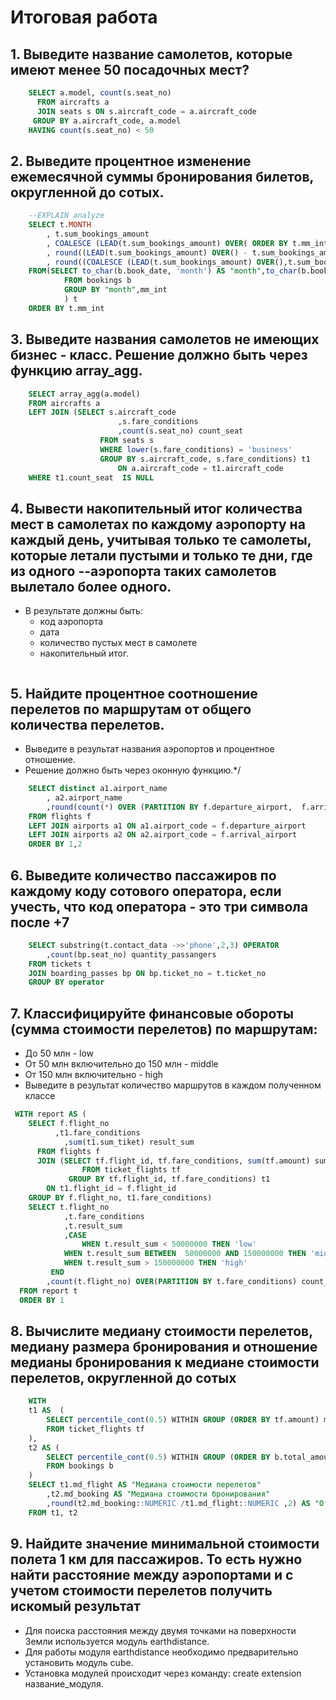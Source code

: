 # Итоговая работа
## 1. Выведите название самолетов, которые имеют менее 50 посадочных мест?
```SQL
    SELECT a.model, count(s.seat_no)
      FROM aircrafts a
      JOIN seats s ON s.aircraft_code = a.aircraft_code 
     GROUP BY a.aircraft_code, a.model   
    HAVING count(s.seat_no) < 50  
```

## 2. Выведите процентное изменение ежемесячной суммы бронирования билетов, округленной до сотых.
```SQL
    --EXPLAIN analyze
    SELECT t.MONTH
        , t.sum_bookings_amount
        , COALESCE (LEAD(t.sum_bookings_amount) OVER( ORDER BY t.mm_int),0)
        , round((LEAD(t.sum_bookings_amount) OVER() - t.sum_bookings_amount) / t.sum_bookings_amount*100,2) change_persent_amount 
        , round((COALESCE (LEAD(t.sum_bookings_amount) OVER(),t.sum_bookings_amount) - t.sum_bookings_amount) / t.sum_bookings_amount*100,2) change_persent_amount 
    FROM(SELECT to_char(b.book_date, 'month') AS "month",to_char(b.book_date,'MM') mm_int,  sum (b.total_amount) sum_bookings_amount 
            FROM bookings b 
            GROUP BY "month",mm_int
            ) t
    ORDER BY t.mm_int
```

## 3. Выведите названия самолетов не имеющих бизнес - класс. Решение должно быть через функцию array_agg.
```SQL
    SELECT array_agg(a.model)
    FROM aircrafts a 
    LEFT JOIN (SELECT s.aircraft_code
                        ,s.fare_conditions 
                        ,count(s.seat_no) count_seat
                    FROM seats s
                    WHERE lower(s.fare_conditions) = 'business'
                    GROUP BY s.aircraft_code, s.fare_conditions) t1 
                        ON a.aircraft_code = t1.aircraft_code
    WHERE t1.count_seat	 IS NULL 
```
## 4. Вывести накопительный итог количества мест в самолетах по каждому аэропорту на каждый день, учитывая только те самолеты, которые летали пустыми и только те дни, где из одного     --аэропорта таких самолетов вылетало более одного.
* В результате должны быть:
  * код аэропорта 
  * дата
  * количество пустых мест в самолете
  * накопительный итог.
```SQL

```

## 5. Найдите процентное соотношение перелетов по маршрутам от общего количества перелетов.
* Выведите в результат названия аэропортов и процентное отношение.
* Решение должно быть через оконную функцию.*/
```SQL
    SELECT distinct a1.airport_name
        , a2.airport_name
        ,round(count(*) OVER (PARTITION BY f.departure_airport,  f.arrival_airport)*1./ count(*) OVER () * 100.,2) || '%' result_fuction
    FROM flights f
    LEFT JOIN airports a1 ON a1.airport_code = f.departure_airport
    LEFT JOIN airports a2 ON a2.airport_code = f.arrival_airport
    ORDER BY 1,2
```

## 6. Выведите количество пассажиров по каждому коду сотового оператора, если учесть, что код оператора - это три символа после +7
```SQL
    SELECT substring(t.contact_data ->>'phone',2,3) OPERATOR
        ,count(bp.seat_no) quantity_passangers
    FROM tickets t 
    JOIN boarding_passes bp ON bp.ticket_no = t.ticket_no 
    GROUP BY operator 
```

## 7. Классифицируйте финансовые обороты (сумма стоимости перелетов) по маршрутам: 
* До 50 млн - low
* От 50 млн включительно до 150 млн - middle
* От 150 млн включительно - high
* Выведите в результат количество маршрутов в каждом полученном классе
```SQL
 WITH report AS (
	SELECT f.flight_no
	      ,t1.fare_conditions
			,sum(t1.sum_tiket) result_sum
	  FROM flights f 
	  JOIN (SELECT tf.flight_id, tf.fare_conditions, sum(tf.amount) sum_tiket
			    FROM ticket_flights tf 
	         GROUP BY tf.flight_id, tf.fare_conditions) t1
	    ON t1.flight_id = f.flight_id 
	GROUP BY f.flight_no, t1.fare_conditions)
	SELECT t.flight_no
			,t.fare_conditions
			,t.result_sum
			,CASE
				WHEN t.result_sum < 50000000 THEN 'low'	
			WHEN t.result_sum BETWEEN  50000000 AND 150000000 THEN 'middle'	
			WHEN t.result_sum > 150000000 THEN 'high'	
		 END
		,count(t.flight_no) OVER(PARTITION BY t.fare_conditions) count_flight 
  FROM report t
  ORDER BY 1
```

## 8. Вычислите медиану стоимости перелетов, медиану размера бронирования и отношение медианы бронирования к медиане стоимости перелетов, округленной до сотых
```SQL
    WITH 
    t1 AS  (
        SELECT percentile_cont(0.5) WITHIN GROUP (ORDER BY tf.amount) md_flight  
        FROM ticket_flights tf 
    ),
    t2 AS (
        SELECT percentile_cont(0.5) WITHIN GROUP (ORDER BY b.total_amount) md_booking  
        FROM bookings b 
    )
    SELECT t1.md_flight AS "Медиана стоимости перелетов"
        ,t2.md_booking AS "Медиана стоимости бронирования"
        ,round(t2.md_booking::NUMERIC /t1.md_flight::NUMERIC ,2) AS "Отношение" 
    FROM t1, t2  
```

## 9. Найдите значение минимальной стоимости полета 1 км для пассажиров. То есть нужно найти расстояние между аэропортами и с учетом стоимости перелетов получить искомый результат
* Для поиска расстояния между двумя точками на поверхности Земли используется модуль earthdistance.
* Для работы модуля earthdistance необходимо предварительно установить модуль cube.
* Установка модулей происходит через команду: create extension название_модуля.
```SQL

```